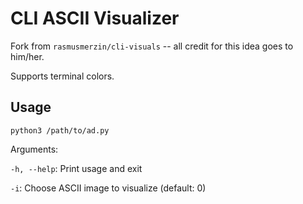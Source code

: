 # CLI ASCII Visualizer

Fork from `rasmusmerzin/cli-visuals` -- all credit for this idea goes to him/her.

Supports terminal colors.

## Usage

`python3 /path/to/ad.py`

Arguments:

`-h, --help`: Print usage and exit

`-i`: Choose ASCII image to visualize (default: 0)
